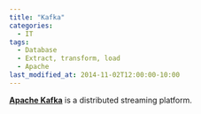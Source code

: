 ```yaml
---
title: "Kafka"
categories:
  - IT
tags:
  - Database
  - Extract, transform, load
  - Apache
last_modified_at: 2014-11-02T12:00:00-10:00
---
```


**[Apache Kafka](https://kafka.apache.org/)** is a distributed streaming platform.
